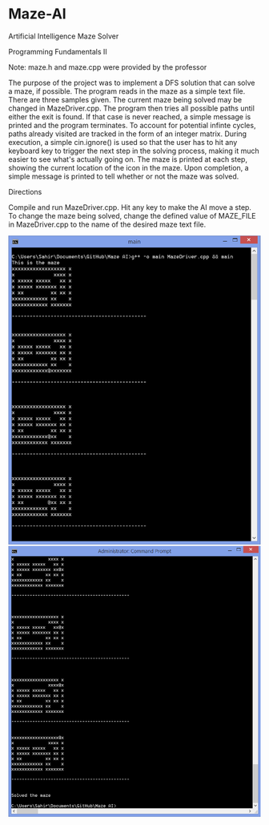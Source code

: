 # Maze-AI

Artificial Intelligence Maze Solver

Programming Fundamentals II 

Note: maze.h and maze.cpp were provided by the professor

The purpose of the project was to implement a DFS solution that can solve a maze, if possible. The program reads in the maze as a simple text file. There are three samples given. The current maze being solved may be changed in MazeDriver.cpp. The program then tries all possible paths until either the exit is found. If that case is never reached, a simple message is printed and the program terminates. To account for potential infinte cycles, paths already visited are tracked in the form of an integer matrix. During execution, a simple cin.ignore() is used so that the user has to hit any keyboard key to trigger the next step in the solving process, making it much easier to see what's actually going on. The maze is printed at each step, showing the current location of the icon in the maze. Upon completion, a simple message is printed to tell whether or not the maze was solved.

Directions

Compile and run MazeDriver.cpp. Hit any key to make the AI move a step. To change the maze being solved, change the defined value of MAZE_FILE in MazeDriver.cpp to the name of the desired maze text file. 

![alt text](Screenshots/maze_screenshot_1.png)
![alt text](Screenshots/maze_screenshot_2.png)
